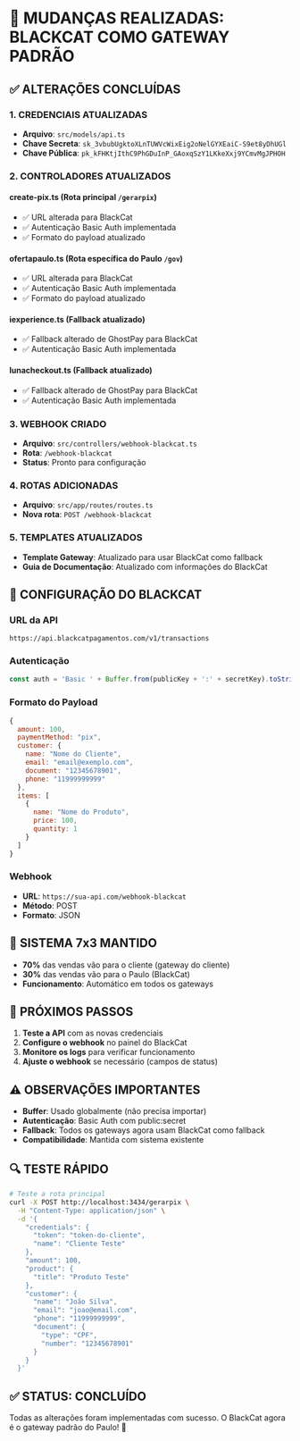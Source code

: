 # 🚀 MUDANÇAS REALIZADAS: BLACKCAT COMO GATEWAY PADRÃO

## ✅ **ALTERAÇÕES CONCLUÍDAS**

### **1. CREDENCIAIS ATUALIZADAS**
- **Arquivo**: `src/models/api.ts`
- **Chave Secreta**: `sk_3vbubUgktoXLnTUWVcWixEig2oNelGYXEaiC-S9et8yDhUGl`
- **Chave Pública**: `pk_kFHKtjIthC9PhGDuInP_GAoxqSzY1LKkeXxj9YCmvMgJPHOH`

### **2. CONTROLADORES ATUALIZADOS**

#### **create-pix.ts** (Rota principal `/gerarpix`)
- ✅ URL alterada para BlackCat
- ✅ Autenticação Basic Auth implementada
- ✅ Formato do payload atualizado

#### **ofertapaulo.ts** (Rota específica do Paulo `/gov`)
- ✅ URL alterada para BlackCat
- ✅ Autenticação Basic Auth implementada
- ✅ Formato do payload atualizado

#### **iexperience.ts** (Fallback atualizado)
- ✅ Fallback alterado de GhostPay para BlackCat
- ✅ Autenticação Basic Auth implementada

#### **lunacheckout.ts** (Fallback atualizado)
- ✅ Fallback alterado de GhostPay para BlackCat
- ✅ Autenticação Basic Auth implementada

### **3. WEBHOOK CRIADO**
- **Arquivo**: `src/controllers/webhook-blackcat.ts`
- **Rota**: `/webhook-blackcat`
- **Status**: Pronto para configuração

### **4. ROTAS ADICIONADAS**
- **Arquivo**: `src/app/routes/routes.ts`
- **Nova rota**: `POST /webhook-blackcat`

### **5. TEMPLATES ATUALIZADOS**
- **Template Gateway**: Atualizado para usar BlackCat como fallback
- **Guia de Documentação**: Atualizado com informações do BlackCat

## 🔧 **CONFIGURAÇÃO DO BLACKCAT**

### **URL da API**
```
https://api.blackcatpagamentos.com/v1/transactions
```

### **Autenticação**
```javascript
const auth = 'Basic ' + Buffer.from(publicKey + ':' + secretKey).toString('base64');
```

### **Formato do Payload**
```javascript
{
  amount: 100,
  paymentMethod: "pix",
  customer: {
    name: "Nome do Cliente",
    email: "email@exemplo.com",
    document: "12345678901",
    phone: "11999999999"
  },
  items: [
    {
      name: "Nome do Produto",
      price: 100,
      quantity: 1
    }
  ]
}
```

### **Webhook**
- **URL**: `https://sua-api.com/webhook-blackcat`
- **Método**: POST
- **Formato**: JSON

## 🎯 **SISTEMA 7x3 MANTIDO**

- **70%** das vendas vão para o cliente (gateway do cliente)
- **30%** das vendas vão para o Paulo (BlackCat)
- **Funcionamento**: Automático em todos os gateways

## 🚀 **PRÓXIMOS PASSOS**

1. **Teste a API** com as novas credenciais
2. **Configure o webhook** no painel do BlackCat
3. **Monitore os logs** para verificar funcionamento
4. **Ajuste o webhook** se necessário (campos de status)

## ⚠️ **OBSERVAÇÕES IMPORTANTES**

- **Buffer**: Usado globalmente (não precisa importar)
- **Autenticação**: Basic Auth com public:secret
- **Fallback**: Todos os gateways agora usam BlackCat como fallback
- **Compatibilidade**: Mantida com sistema existente

## 🔍 **TESTE RÁPIDO**

```bash
# Teste a rota principal
curl -X POST http://localhost:3434/gerarpix \
  -H "Content-Type: application/json" \
  -d '{
    "credentials": {
      "token": "token-do-cliente",
      "name": "Cliente Teste"
    },
    "amount": 100,
    "product": {
      "title": "Produto Teste"
    },
    "customer": {
      "name": "João Silva",
      "email": "joao@email.com",
      "phone": "11999999999",
      "document": {
        "type": "CPF",
        "number": "12345678901"
      }
    }
  }'
```

## ✅ **STATUS: CONCLUÍDO**

Todas as alterações foram implementadas com sucesso. O BlackCat agora é o gateway padrão do Paulo! 🎉






















